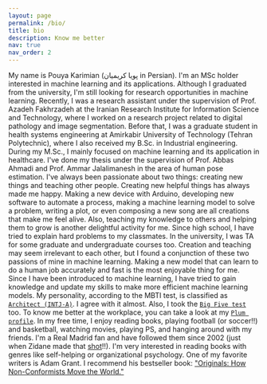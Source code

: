 ```yaml
---
layout: page
permalink: /bio/
title: bio
description: Know me better
nav: true
nav_order: 2
---
```


My name is Pouya Karimian (پویا کریمیان in Persian). I'm an MSc holder interested in machine learning and its applications. Although I graduated from the university, I'm still looking for research opportunities in machine learning. Recently, I was a research assistant under the supervision of Prof. Azadeh Fakhrzadeh at the Iranian Research Institute for Information Science and Technology, where I worked on a research project related to digital pathology and image segmentation. Before that, I was a graduate student in health systems engineering at Amirkabir University of Technology (Tehran Polytechnic), where I also received my B.Sc. in Industrial engineering. During my M.Sc., I mainly focused on machine learning and its application in healthcare. I've done my thesis under the supervision of Prof. Abbas Ahmadi and Prof. Ammar Jalalimanesh in the area of human pose estimation.
I've always been passionate about two things: creating new things and teaching other people. Creating new helpful things has always made me happy. Making a new device with Arduino, developing new software to automate a process, making a machine learning model to solve a problem, writing a plot, or even composing a new song are all creations that make me feel alive. Also, teaching my knowledge to others and helping them to grow is another delightful activity for me. Since high school, I have tried to explain hard problems to my classmates. In the university, I was TA for some graduate and undergraduate courses too.
Creation and teaching may seem irrelevant to each other, but I found a conjunction of these two passions of mine in machine learning. Making a new model that can learn to do a human job accurately and fast is the most enjoyable thing for me. Since I have been introduced to machine learning, I have tried to gain knowledge and update my skills to make more efficient machine learning models.
My personality, according to the MBTI test, is classified as [`Architect (INTJ-A)`](https://www.16personalities.com/profiles/bc7a4e0835e4d). I agree with it almost. Also, I took the [`Big Five test`](https://bigfive-test.com/result/64d4ac99c945bb00087d7e0d) too. To know me better at the workplace, you can take a look at my [`Plum profile`](https://secure.plum.io/p/w_q5yuS2U4iM0ejTi2FONw).
In my free time, I enjoy reading books, playing football (or soccer!!) and basketball, watching movies, playing PS, and hanging around with my friends. I'm a Real Madrid fan and have followed them since 2002 (just when Zidane made that [shot](https://youtu.be/rFfomw-Z4uE?si=UD7X54t6oqETUKG8)!!). I'm very interested in reading books with genres like self-helping or organizational psychology. One of my favorite writers is Adam Grant. I recommend his bestseller book: ["Originals: How Non-Conformists Move the World."](https://adamgrant.net/book/originals/)
